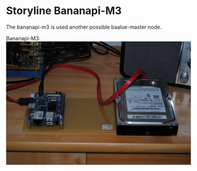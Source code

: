 Storyline Bananapi-M3
=====================

The bananapi-m3 is used another possible baalue-master node.

Bananapi-M3:
![Alt text](../../pics/bananapi-m3.jpg?raw=true "Bananapi-M3")
